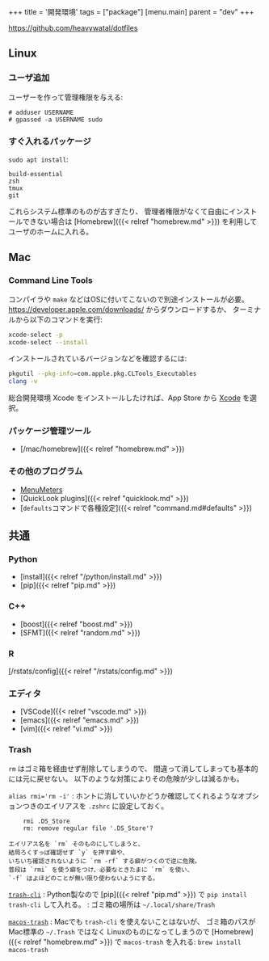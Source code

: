 +++
title = '開発環境'
tags = ["package"]
[menu.main]
  parent = "dev"
+++

https://github.com/heavywatal/dotfiles

## Linux

### ユーザ追加

ユーザーを作って管理権限を与える:

    # adduser USERNAME
    # gpassed -a USERNAME sudo

### すぐ入れるパッケージ

`sudo apt install`:

    build-essential
    zsh
    tmux
    git

これらシステム標準のものが古すぎたり、
管理者権限がなくて自由にインストールできない場合は
[Homebrew]({{< relref "homebrew.md" >}}) を利用してユーザのホームに入れる。

## Mac

### Command Line Tools

コンパイラや `make` などはOSに付いてこないので別途インストールが必要。
<https://developer.apple.com/downloads/> からダウンロードするか、
ターミナルから以下のコマンドを実行:

```sh
xcode-select -p
xcode-select --install
```

インストールされているバージョンなどを確認するには:
```sh
pkgutil --pkg-info=com.apple.pkg.CLTools_Executables
clang -v
```

総合開発環境 Xcode をインストールしたければ、App Store から
[Xcode](https://itunes.apple.com/jp/app/xcode/id497799835) を選択。

### パッケージ管理ツール

-   [/mac/homebrew]({{< relref "homebrew.md" >}})

### その他のプログラム

-   [MenuMeters](https://member.ipmu.jp/yuji.tachikawa/MenuMetersElCapitan/)
-   [QuickLook plugins]({{< relref "quicklook.md" >}})
-   [`defaults`コマンドで各種設定]({{< relref "command.md#defaults" >}})


## 共通

### Python

- [install]({{< relref "/python/install.md" >}})
- [pip]({{< relref "pip.md" >}})

### C++

- [boost]({{< relref "boost.md" >}})
- [SFMT]({{< relref "random.md" >}})

### R

[/rstats/config]({{< relref "/rstats/config.md" >}})

### エディタ

- [VSCode]({{< relref "vscode.md" >}})
- [emacs]({{< relref "emacs.md" >}})
- [vim]({{< relref "vi.md" >}})

### Trash

`rm` はゴミ箱を経由せず削除してしまうので、
間違って消してしまっても基本的には元に戻せない。
以下のような対策によりその危険が少しは減るかも。

`alias rmi='rm -i'`
:   ホントに消していいかどうか確認してくれるようなオプションつきのエイリアスを
    `.zshrc` に設定しておく。

        rmi .DS_Store
        rm: remove regular file '.DS_Store'?

    エイリアス名を `rm` そのものにしてしまうと、
    結局ろくすっぽ確認せず `y` を押す癖や、
    いちいち確認されないように `rm -rf` する癖がつくので逆に危険。
    普段は `rmi` を使う癖をつけ、必要なときたまに `rm` を使い、
    `-f` はよほどのことが無い限り使わないようにする。

[`trash-cli`](https://github.com/andreafrancia/trash-cli)
:   Python製なので [pip]({{< relref "pip.md" >}}) で
    `pip install trash-cli` して入れる。
:   ゴミ箱の場所は `~/.local/share/Trash`

[`macos-trash`](https://github.com/sindresorhus/macos-trash)
:   Macでも `trash-cli` を使えないことはないが、
    ゴミ箱のパスがMac標準の `~/.Trash` ではなく
    Linuxのものになってしまうので
    [Homebrew]({{< relref "homebrew.md" >}}) で `macos-trash` を入れる:
    `brew install macos-trash`
